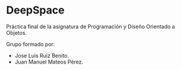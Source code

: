 # DeepSpace

Práctica final de la asignatura de Programación y Diseño Orientado a Objetos.

Grupo formado por:

- Jose Luis Ruiz Benito.
- Juan Manuel Mateos Pérez.
